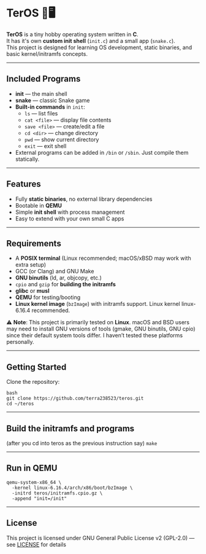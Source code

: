 # **TerOS** 🐍🖥️

**TerOS** is a tiny hobby operating system written in **C**.  
It has it's own **custom init shell** (`init.c`) and a small app (`snake.c`).  
This project is designed for learning OS development, static binaries, and basic kernel/initramfs concepts.

---

## **Included Programs**

- **init** — the main shell
- **snake** — classic Snake game
- **Built-in commands** in `init`:
  - `ls` — list files
  - `cat <file>` — display file contents
  - `save <file>` — create/edit a file
  - `cd <dir>` — change directory
  - `pwd` — show current directory
  - `exit` — exit shell
- External programs can be added in `/bin` or `/sbin`. Just compile them statically.

---

## **Features**

- Fully **static binaries**, no external library dependencies
- Bootable in **QEMU**
- Simple **init shell** with process management
- Easy to extend with your own small C apps

---

## **Requirements**

- A **POSIX terminal** (Linux recommended; macOS/xBSD may work with extra setup)
- GCC (or Clang) and GNU Make
- **GNU binutils** (ld, ar, objcopy, etc.)
- `cpio` and `gzip` for **building the initramfs**
- **glibc** or **musl**
- **QEMU** for testing/booting
- **Linux kernel image** (`bzImage`) with initramfs support. Linux kernel linux-6.16.4 recommended.
  
⚠️ **Note**: This project is primarily tested on **Linux**. macOS and BSD users may need to install GNU versions of tools (gmake, GNU binutils, GNU cpio) since their default system tools differ. I haven’t tested these platforms personally.

---

## **Getting Started**

Clone the repository:
```
bash 
git clone https://github.com/terra238523/teros.git 
cd ~/teros
```

---

## **Build the initramfs and programs**

(after you cd into teros as the previous instruction say)
`make`

---

## **Run in QEMU**

```
qemu-system-x86_64 \
  -kernel linux-6.16.4/arch/x86/boot/bzImage \
  -initrd teros/initramfs.cpio.gz \
  -append "init=/init"
```

---

## **License**
This project is licensed under GNU General Public License v2 (GPL-2.0) — see [LICENSE](https://github.com/terra238523/teros/blob/main/LICENSE) for details
